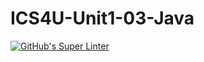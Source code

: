 # ICS4U-Unit1-03-Java
[![GitHub's Super Linter](https://github.com/Ryan-ChungKamChung/ICS4U-Unit1-03-Java/workflows/GitHub's%20Super%20Linter/badge.svg)](https://github.com/Ryan-ChungKamChung/ICS4U-Unit1-03-Java/actions)
